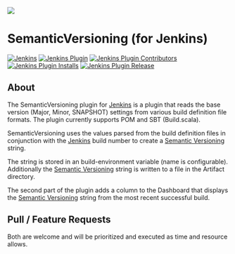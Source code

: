[![][ButlerImage]][Jenkins]

SemanticVersioning (for Jenkins)
==========

[![Jenkins](https://ci.jenkins.io/job/Plugins/job/semantic-versioning-plugin/job/master/badge/icon)](https://ci.jenkins.io/job/Plugins/job/semantic-versioning-plugin/job/master/)
[![Jenkins Plugin](https://img.shields.io/jenkins/plugin/v/semantic-versioning-plugin.svg)](https://plugins.jenkins.io/semantic-versioning-plugin)
[![Jenkins Plugin Contributors](https://img.shields.io/github/contributors/jenkinsci/semantic-versioning-plugin.svg?color=blue)](https://github.com/jenkinsci/semantic-versioning-plugin/graphs/contributors)
[![Jenkins Plugin Installs](https://img.shields.io/jenkins/plugin/i/semantic-versioning-plugin.svg?color=blue&label=installations)](https://github.com/jenkinsci/semantic-versioning-plugin/graphs/contributors)
[![Jenkins Plugin Release](https://img.shields.io/github/release/jenkinsci/semantic-versioning-plugin.svg?label=changelog)](https://github.com/jenkinsci/semantic-versioning-plugin/releases/latest)


About
-----
The SemanticVersioning plugin for [Jenkins] is a plugin that reads the base version (Major, Minor, SNAPSHOT) settings 
from various build definition file formats. The plugin currently supports POM and SBT (Build.scala). 

SemanticVersioning uses the values parsed from the build definition files in conjunction with the 
[Jenkins] build number to create a [Semantic Versioning] string. 

The string is stored in an build-environment variable (name is configurable). Additionally the
 [Semantic Versioning] string is written to a file in the Artifact directory.

The second part of the plugin adds a column to the Dashboard that displays the [Semantic Versioning] string from the 
most recent successful build.

Pull / Feature Requests
-----
Both are welcome and will be prioritized and executed as time and resource allows.

[ButlerImage]: https://www.jenkins.io/sites/default/files/jenkins_logo.png
[MIT License]: https://github.com/jenkinsci/jenkins/raw/master/LICENSE.txt
[Jenkins]:https://www.jenkins.io/
[Semantic Versioning]:https://semver.org/
